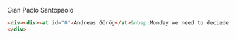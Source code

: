 Gian Paolo Santopaolo
```html
<div><div><at id="0">Andreas Görög</at>&nbsp;Monday we need to deciede a few things togeter. We need to met. Send me an invite anytime your convenience, please</div>
</div>
```
